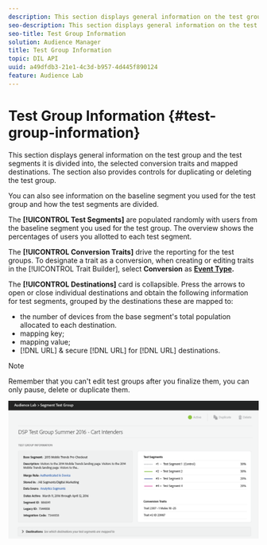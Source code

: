 ```yaml
---
description: This section displays general information on the test group and the test segments it is divided into, the selected conversion traits and mapped destinations. The section also provides controls for duplicating or deleting the test group.
seo-description: This section displays general information on the test group and the test segments it is divided into, the selected conversion traits and mapped destinations. The section also provides controls for duplicating or deleting the test group.
seo-title: Test Group Information
solution: Audience Manager
title: Test Group Information
topic: DIL API
uuid: a49dfdb3-21e1-4c3d-b957-4d445f890124
feature: Audience Lab
---
```


# Test Group Information {#test-group-information}

This section displays general information on the test group and the test segments it is divided into, the selected conversion traits and mapped destinations. The section also provides controls for duplicating or deleting the test group.

You can also see information on the baseline segment you used for the test group and how the test segments are divided.

The **[!UICONTROL Test Segments]** are populated randomly with users from the baseline segment you used for the test group. The overview shows the percentages of users you allotted to each test segment.

The **[!UICONTROL Conversion Traits]** drive the reporting for the test groups. To designate a trait as a conversion, when creating or editing traits in the [!UICONTROL Trait Builder], select **Conversion** as **[Event Type](../../features/traits/create-onboarded-rule-based-traits.md).**

The **[!UICONTROL Destinations]** card is collapsible. Press the arrows to open or close individual destinations and obtain the following information for test segments, grouped by the destinations these are mapped to:

* the number of devices from the base segment's total population allocated to each destination.
* mapping key;
* mapping value;
* [!DNL URL] & secure [!DNL URL] for [!DNL URL] destinations.

>[!NOTE]
>
>Remember that you can't edit test groups after you finalize them, you can only pause, delete or duplicate them.

![](assets/test-groups-information.PNG)